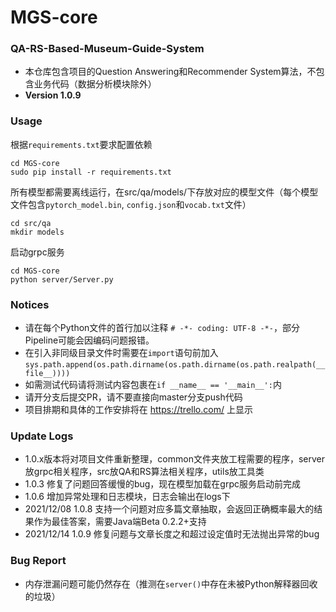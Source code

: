 # MGS-core
### QA-RS-Based-Museum-Guide-System
- 本仓库包含项目的Question Answering和Recommender System算法，不包含业务代码（数据分析模块除外）
- **Version 1.0.9**

### Usage
根据`requirements.txt`要求配置依赖
```shell
cd MGS-core
sudo pip install -r requirements.txt
```

所有模型都需要离线运行，在src/qa/models/下存放对应的模型文件（每个模型文件包含`pytorch_model.bin`, `config.json`和`vocab.txt`文件）
```shell
cd src/qa
mkdir models
```

启动grpc服务
```shell
cd MGS-core
python server/Server.py
```

### Notices
- 请在每个Python文件的首行加以注释 `# -*- coding: UTF-8 -*-`，部分Pipeline可能会因编码问题报错。
- 在引入非同级目录文件时需要在`import`语句前加入`sys.path.append(os.path.dirname(os.path.dirname(os.path.realpath(__file__))))`
- 如需测试代码请将测试内容包裹在`if __name__ == '__main__':`内
- 请开分支后提交PR，请不要直接向master分支push代码
- 项目排期和具体的工作安排将在 https://trello.com/ 上显示

### Update Logs
- 1.0.x版本将对项目文件重新整理，common文件夹放工程需要的程序，server放grpc相关程序，src放QA和RS算法相关程序，utils放工具类
- 1.0.3 修复了问题回答缓慢的bug，现在模型加载在grpc服务启动前完成
- 1.0.6 增加异常处理和日志模块，日志会输出在logs下
- 2021/12/08 1.0.8 支持一个问题对应多篇文章抽取，会返回正确概率最大的结果作为最佳答案，需要Java端Beta 0.2.2+支持
- 2021/12/14 1.0.9 修复问题与文章长度之和超过设定值时无法抛出异常的bug

### Bug Report
- 内存泄漏问题可能仍然存在（推测在`server()`中存在未被Python解释器回收的垃圾）